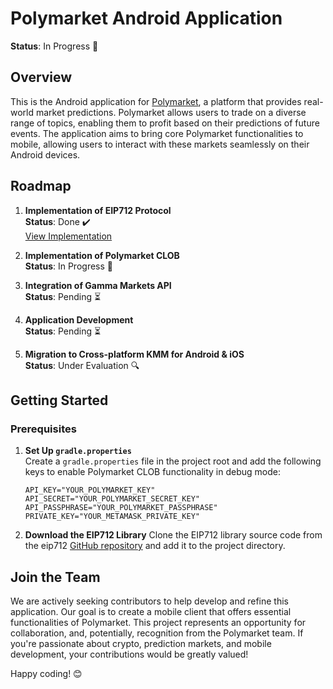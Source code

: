 # Polymarket Android Application
**Status**: In Progress 🚧

## Overview
This is the Android application for [Polymarket](https://polymarket.com/), a platform that provides real-world market predictions. Polymarket allows users to trade on a diverse range of topics, enabling them to profit based on their predictions of future events. The application aims to bring core Polymarket functionalities to mobile, allowing users to interact with these markets seamlessly on their Android devices.

## Roadmap
1. **Implementation of EIP712 Protocol**  
   **Status**: Done ✔️  
   [View Implementation](https://github.com/Antik21/eip712)

2. **Implementation of Polymarket CLOB**  
   **Status**: In Progress 🚧

3. **Integration of Gamma Markets API**  
   **Status**: Pending ⏳

4. **Application Development**  
   **Status**: Pending ⏳

5. **Migration to Cross-platform KMM for Android & iOS**  
   **Status**: Under Evaluation 🔍

## Getting Started

### Prerequisites
1. **Set Up `gradle.properties`**  
   Create a `gradle.properties` file in the project root and add the following keys to enable Polymarket CLOB functionality in debug mode:

   ```properties
   API_KEY="YOUR_POLYMARKET_KEY"
   API_SECRET="YOUR_POLYMARKET_SECRET_KEY"
   API_PASSPHRASE="YOUR_POLYMARKET_PASSPHRASE"
   PRIVATE_KEY="YOUR_METAMASK_PRIVATE_KEY"

2. **Download the EIP712 Library** 
   Clone the EIP712 library source code from the eip712 [GitHub repository](https://github.com/Antik21/eip712) and add it to the project directory.

## Join the Team
We are actively seeking contributors to help develop and refine this application. Our goal is to create a mobile client that offers essential functionalities of Polymarket. This project represents an opportunity for collaboration, and, potentially, recognition from the Polymarket team. If you're passionate about crypto, prediction markets, and mobile development, your contributions would be greatly valued!

Happy coding! 😊
